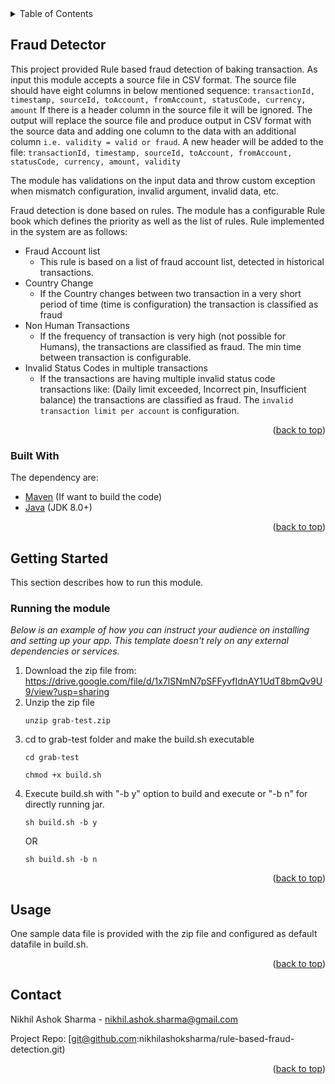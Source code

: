 

<!-- TABLE OF CONTENTS -->
<details>
  <summary>Table of Contents</summary>
  <ol>
    <li>
      <a href="#about-the-project">About The Project</a>
      <ul>
        <li><a href="#built-with">Build information</a></li>
      </ul>
    </li>
    <li><a href="#usage">Usage</a></li>
    <li><a href="#contributing">Contributing</a></li>
    <li><a href="#contact">Contact</a></li>
  </ol>
</details>



<!-- Fraud Detector -->
## Fraud Detector

This project provided Rule based fraud detection of baking transaction. As input this module accepts a source file in CSV format. The source file should have eight columns in below mentioned sequence:
`transactionId, timestamp, sourceId, toAccount, fromAccount, statusCode, currency, amount`
If there is a header column in the source file it will be ignored. The output will replace the source file and produce output in CSV format with the source data and adding one column to the data with an additional column `i.e. validity = valid or fraud`. A new header will be added to the file:
`transactionId, timestamp, sourceId, toAccount, fromAccount, statusCode, currency, amount, validity`

The module has validations on the input data and throw custom exception when mismatch configuration, invalid argument, invalid data, etc.

Fraud detection is done based on rules. The module has a configurable Rule book which defines the priority as well as the list of rules. Rule implemented in the system are as follows:

- Fraud Account list
	- This rule is based on a list of fraud account list, detected in historical transactions.
- Country Change
	- If the Country changes between two transaction in a very short period of time (time is configuration) the transaction is classified as fraud
- Non Human Transactions
	- If the frequency of transaction is very high (not possible for Humans), the transactions are classified as fraud. The min time between transaction is configurable.
- Invalid Status Codes in multiple transactions
	- If the transactions are having multiple invalid status code transactions like: (Daily limit exceeded, Incorrect pin, Insufficient balance) the transactions are classified as fraud. The `invalid transaction limit per account` is configuration.

<p align="right">(<a href="#top">back to top</a>)</p>



### Built With

The dependency are:

* [Maven](https://maven.apache.org/install.html) (If want to build the code)
* [Java](https://www.java.com/en/) (JDK 8.0+)

<p align="right">(<a href="#top">back to top</a>)</p>



<!-- GETTING STARTED -->
## Getting Started

This section describes how to run this module.


### Running the module

_Below is an example of how you can instruct your audience on installing and setting up your app. This template doesn't rely on any external dependencies or services._

1. Download the zip file from: https://drive.google.com/file/d/1x7lSNmN7pSFFyvfIdnAY1UdT8bmQv9U9/view?usp=sharing
2. Unzip the zip file
   ```
   unzip grab-test.zip
   ```
3. cd to grab-test folder and make the build.sh executable
   ```
   cd grab-test
   ```
   ```
   chmod +x build.sh
   ```
4. Execute build.sh with "-b y" option to build and execute or "-b n" for directly running jar.
   ```
   sh build.sh -b y
   ```
   OR
   ```
   sh build.sh -b n
   ```

<p align="right">(<a href="#top">back to top</a>)</p>



<!-- USAGE EXAMPLES -->
## Usage

One sample data file is provided with the zip file and configured as default datafile in build.sh.

<p align="right">(<a href="#top">back to top</a>)</p>



<!-- CONTACT -->
## Contact

Nikhil Ashok Sharma -  nikhil.ashok.sharma@gmail.com

Project Repo: [git@github.com:nikhilashoksharma/rule-based-fraud-detection.git)

<p align="right">(<a href="#top">back to top</a>)</p>